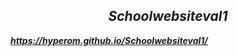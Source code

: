 ## <b><i><center>Schoolwebsiteval1</center><b/><i/>

<a>https://hyperom.github.io/Schoolwebsiteval1/<a/>
